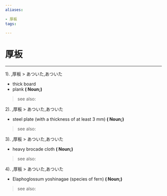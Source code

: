 ```yaml
---
aliases:
    
- 厚板
tags:
    
---
```


# 厚板
---
1).
,厚板 > あついた,あついた

- thick board
- plank
**( Noun;)**
> see also: 
            
2).
,厚板 > あついた,あついた

- steel plate (with a thickness of at least 3 mm)
**( Noun;)**
> see also: 
            
3).
,厚板 > あついた,あついた

- heavy brocade cloth
**( Noun;)**
> see also: 
            
4).
,厚板 > あついた,あついた

- Elaphoglossum yoshinagae (species of fern)
**( Noun;)**
> see also: 
            
